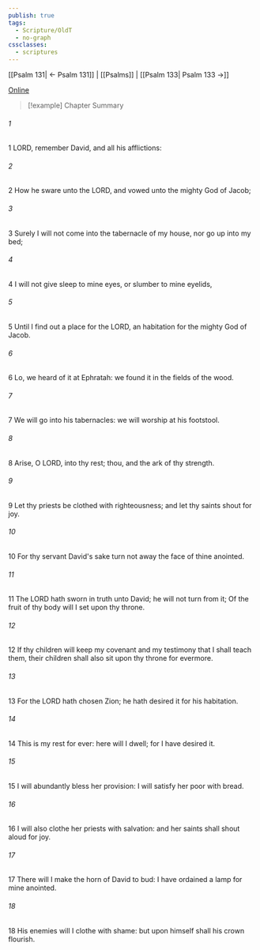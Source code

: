 ```yaml
---
publish: true
tags:
  - Scripture/OldT
  - no-graph
cssclasses:
  - scriptures
---
```

[[Psalm 131| ← Psalm 131]] | [[Psalms]] | [[Psalm 133| Psalm 133 →]]

[Online](https://churchofjesuschrist.org/study/scriptures/ot/ps/132?lang=eng)

>[!example] Chapter Summary
>
###### 1
1 LORD, remember David, and all his afflictions:
###### 2
2 How he sware unto the LORD, and vowed unto the mighty God of Jacob;
###### 3
3 Surely I will not come into the tabernacle of my house, nor go up into my bed;
###### 4
4 I will not give sleep to mine eyes, or slumber to mine eyelids,
###### 5
5 Until I find out a place for the LORD, an habitation for the mighty God of Jacob.
###### 6
6 Lo, we heard of it at Ephratah: we found it in the fields of the wood.
###### 7
7 We will go into his tabernacles: we will worship at his footstool.
###### 8
8 Arise, O LORD, into thy rest; thou, and the ark of thy strength.
###### 9
9 Let thy priests be clothed with righteousness; and let thy saints shout for joy.
###### 10
10 For thy servant David's sake turn not away the face of thine anointed.
###### 11
11 The LORD hath sworn in truth unto David; he will not turn from it; Of the fruit of thy body will I set upon thy throne.
###### 12
12 If thy children will keep my covenant and my testimony that I shall teach them, their children shall also sit upon thy throne for evermore.
###### 13
13 For the LORD hath chosen Zion; he hath desired it for his habitation.
###### 14
14 This is my rest for ever: here will I dwell; for I have desired it.
###### 15
15 I will abundantly bless her provision: I will satisfy her poor with bread.
###### 16
16 I will also clothe her priests with salvation: and her saints shall shout aloud for joy.
###### 17
17 There will I make the horn of David to bud: I have ordained a lamp for mine anointed.
###### 18
18 His enemies will I clothe with shame: but upon himself shall his crown flourish.



